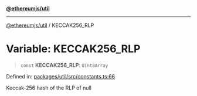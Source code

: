 [**@ethereumjs/util**](../README.md)

***

[@ethereumjs/util](../README.md) / KECCAK256\_RLP

# Variable: KECCAK256\_RLP

> `const` **KECCAK256\_RLP**: `Uint8Array`

Defined in: [packages/util/src/constants.ts:66](https://github.com/Dargon789/ethereumjs-monorepo/blob/master/packages/util/src/constants.ts#L66)

Keccak-256 hash of the RLP of null
